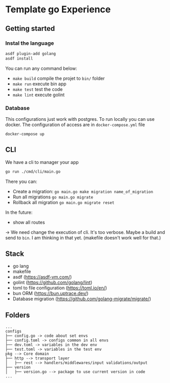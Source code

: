 # Template go Experience

## Getting started

### Instal the language

```sh
asdf plugin-add golang
asdf install
```

You can run any command below:

- `make build` compile the projet to `bin/` folder
- `make run` execute bin app
- `make test` test the code
- `make lint` execute golint


### Database

This configurations just work with postgres. To run locally you can use docker.
The configuration of access are in `docker-compose.yml` file

```
docker-compose up
```

## CLI

We have a cli to manager your app

```sh
go run ./cmd/cli/main.go
```

There you can:

- Create a migration: `go main.go make migration name_of_migration`
- Run all migrations `go main.go migrate`
- Rollback all migration `go main.go migrate reset`

In the future:

- show all routes

-> We need change the execution of cli. It's too verbose. Maybe a build and send to `bin`. I am thinking in that yet. (makefile doesn't work well for that.)

## Stack

- go lang
- makefile
- asdf (https://asdf-vm.com/)
- golint (https://github.com/golang/lint)
- toml to file configuration (https://toml.io/en/)
- bun ORM (https://bun.uptrace.dev/)
- Database migration (https://github.com/golang-migrate/migrate/)

## Folders

```
...
configs
├── config.go -> code about set envs
├── config.toml -> configs common in all envs
├── dev.toml -> variables in the dev env
├── test.toml -> variables in the test env
pkg --> Core domain
├── http --> transport layer
│   ├── rest --> handlers/middlewares/input validations/output
├── version
│   ├── version.go --> package to use current version in code
...
```